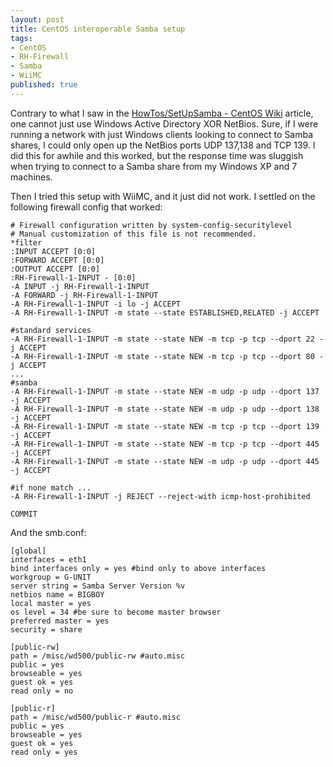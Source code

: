 ```yaml
---
layout: post
title: CentOS interoperable Samba setup
tags:
- CentOS
- RH-Firewall
- Samba
- WiiMC
published: true
---
```

Contrary to what I saw in the
[HowTos/SetUpSamba - CentOS Wiki](http://wiki.centos.org/HowTos/SetUpSamba)
article, one cannot just use Windows Active Directory XOR NetBios.
Sure, if I were running a network with just Windows clients looking to
connect to Samba shares, I could only open up the NetBios ports UDP 137,138 and TCP 139.
I did this for awhile and this worked, but the response time was sluggish when
trying to connect to a Samba share from my Windows XP and 7 machines.

Then I tried this setup with WiiMC, and it just did not work. I settled on the
following firewall config that worked:

    # Firewall configuration written by system-config-securitylevel
    # Manual customization of this file is not recommended.
    *filter
    :INPUT ACCEPT [0:0]
    :FORWARD ACCEPT [0:0]
    :OUTPUT ACCEPT [0:0]
    :RH-Firewall-1-INPUT - [0:0]
    -A INPUT -j RH-Firewall-1-INPUT
    -A FORWARD -j RH-Firewall-1-INPUT
    -A RH-Firewall-1-INPUT -i lo -j ACCEPT
    -A RH-Firewall-1-INPUT -m state --state ESTABLISHED,RELATED -j ACCEPT
    
    #standard services
    -A RH-Firewall-1-INPUT -m state --state NEW -m tcp -p tcp --dport 22 -j ACCEPT
    -A RH-Firewall-1-INPUT -m state --state NEW -m tcp -p tcp --dport 80 -j ACCEPT
    ...
    #samba
    -A RH-Firewall-1-INPUT -m state --state NEW -m udp -p udp --dport 137 -j ACCEPT
    -A RH-Firewall-1-INPUT -m state --state NEW -m udp -p udp --dport 138 -j ACCEPT
    -A RH-Firewall-1-INPUT -m state --state NEW -m tcp -p tcp --dport 139 -j ACCEPT
    -A RH-Firewall-1-INPUT -m state --state NEW -m tcp -p tcp --dport 445 -j ACCEPT
    -A RH-Firewall-1-INPUT -m state --state NEW -m udp -p udp --dport 445 -j ACCEPT
    
    #if none match ...
    -A RH-Firewall-1-INPUT -j REJECT --reject-with icmp-host-prohibited
    
    COMMIT


And the smb.conf:

    [global]
    interfaces = eth1
    bind interfaces only = yes #bind only to above interfaces
    workgroup = G-UNIT
    server string = Samba Server Version %v
    netbios name = BIGBOY
    local master = yes
    os level = 34 #be sure to become master browser
    preferred master = yes
    security = share
    
    [public-rw]
    path = /misc/wd500/public-rw #auto.misc
    public = yes
    browseable = yes
    guest ok = yes
    read only = no
    
    [public-r]
    path = /misc/wd500/public-r #auto.misc
    public = yes
    browseable = yes
    guest ok = yes
    read only = yes
